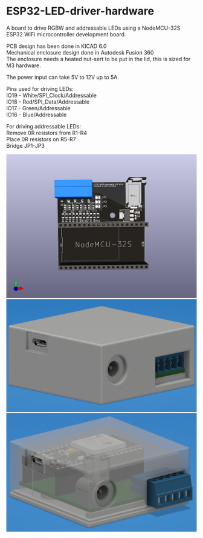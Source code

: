 # ESP32-LED-driver-hardware
A board to drive RGBW and addressable LEDs using a NodeMCU-32S ESP32 WiFi microcontroller development board.

PCB design has been done in KICAD 6.0  
Mechanical enclosure design done in Autodesk Fusion 360  
The enclosure needs a heated nut-sert to be put in the lid, this is sized for M3 hardware.

The power input can take 5V to 12V up to 5A.

Pins used for driving LEDs:  
IO19 - White/SPI_Clock/Addressable  
IO18 - Red/SPI_Data/Addressable  
IO17 - Green/Addressable  
IO16 - Blue/Addressable  

For driving addressable LEDs:  
Remove 0R resistors from R1-R4  
Place 0R resistors on R5-R7  
Bridge JP1-JP3  

![PCB0](https://github.com/m-c-tech/ESP32-LED-driver-hardware/blob/main/Images/PCB0.jpg)
![Enclosure0](https://github.com/m-c-tech/ESP32-LED-driver-hardware/blob/main/Images/Enclosure0.PNG)
![Enclosure1](https://github.com/m-c-tech/ESP32-LED-driver-hardware/blob/main/Images/Enclosure1.PNG)